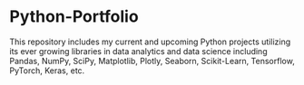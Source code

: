 # Python-Portfolio
This repository includes my current and upcoming Python projects utilizing its ever growing libraries in data analytics and data science including Pandas, NumPy, SciPy, Matplotlib, Plotly, Seaborn, Scikit-Learn, Tensorflow, PyTorch, Keras, etc.
